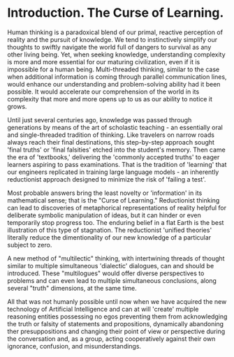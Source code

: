 # Introduction. The Curse of Learning.
Human thinking is a paradoxical blend of our primal, reactive perception of reality and the pursuit of knowledge. We tend to instinctively simplify our thoughts to swiftly navigate the world full of dangers to survival as any other living being. Yet, when seeking knowledge, understanding complexity is more and more essential for our maturing civilization, even if it is impossible for a human being. Multi-threaded thinking, similar to the case when additional information is coming through parallel communication lines, would enhance our understanding and problem-solving ability had it been possible. It would accelerate our comprehension of the world in its complexity that more and more opens up to us as our ability to notice it grows.

Until just several centuries ago, knowledge was passed through generations by means of the art of scholastic teaching - an essentially oral and single-threaded tradition of thinking. Like travelers on narrow roads always reach their final destinations, this step-by-step approach sought 'final truths' or 'final falsities' etched into the student's memory. Then came the era of 'textbooks,' delivering the 'commonly accepted truths' to eager learners aspiring to pass examinations. That is the tradition of 'learning' that our engineers replicated in training large language models - an inherently reductionist approach designed to minimize the risk of 'failing a test'.

Most probable answers bring the least novelty or 'information' in its mathematical sense; that is the "Curse of Learning." Reductionist thinking can lead to discoveries of metaphorical representations of reality helpful for deliberate symbolic manipulation of ideas, but it can hinder or even temporarily stop progress too. The enduring belief in a flat Earth is the best illustration of this type of stagnation. The reductionist 'unified theories' literally reduce the dimentionality of our new knowledge of a particular subject to zero.

A new method of "multilectic" thinking, with intertwining threads of thought similar to multiple simultaneous 'dialectic' dialogues, can and should be introduced. These "multilogues" would offer diverse perspectives to problems and can even lead to multiple simultaneous conclusions, along several "truth" dimensions, at the same time.

All that was not humanly possible until now when we have acquired the new technology of Artificial Intelligence and can at will 'create' multiple reasoning entities possessing no egos preventing them from acknowledging the truth or falsity of statements and propositions, dynamically abandoning ther presuppositions and changing their point of view or perspective during the conversation and, as a group, acting cooperatively against their own ignorance, confusion, and misunderstandings.
